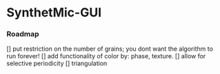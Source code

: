 # SynthetMic-GUI


### Roadmap
[] put restriction on the number of grains; you dont want the algorithm to run forever!
[] add functionality of color by: phase, texture.
[] allow for selective periodicity
[] triangulation
